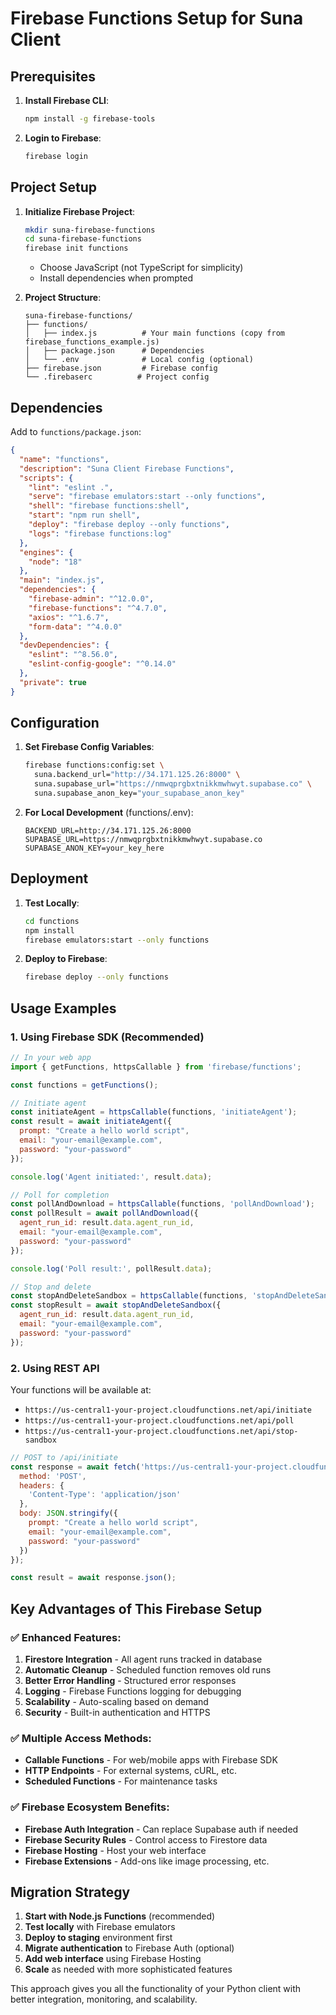 # Firebase Functions Setup for Suna Client

## Prerequisites

1. **Install Firebase CLI**:
   ```bash
   npm install -g firebase-tools
   ```

2. **Login to Firebase**:
   ```bash
   firebase login
   ```

## Project Setup

1. **Initialize Firebase Project**:
   ```bash
   mkdir suna-firebase-functions
   cd suna-firebase-functions
   firebase init functions
   ```
   - Choose JavaScript (not TypeScript for simplicity)
   - Install dependencies when prompted

2. **Project Structure**:
   ```
   suna-firebase-functions/
   ├── functions/
   │   ├── index.js          # Your main functions (copy from firebase_functions_example.js)
   │   ├── package.json      # Dependencies
   │   └── .env              # Local config (optional)
   ├── firebase.json         # Firebase config
   └── .firebaserc          # Project config
   ```

## Dependencies

Add to `functions/package.json`:

```json
{
  "name": "functions",
  "description": "Suna Client Firebase Functions",
  "scripts": {
    "lint": "eslint .",
    "serve": "firebase emulators:start --only functions",
    "shell": "firebase functions:shell",
    "start": "npm run shell",
    "deploy": "firebase deploy --only functions",
    "logs": "firebase functions:log"
  },
  "engines": {
    "node": "18"
  },
  "main": "index.js",
  "dependencies": {
    "firebase-admin": "^12.0.0",
    "firebase-functions": "^4.7.0",
    "axios": "^1.6.7",
    "form-data": "^4.0.0"
  },
  "devDependencies": {
    "eslint": "^8.56.0",
    "eslint-config-google": "^0.14.0"
  },
  "private": true
}
```

## Configuration

1. **Set Firebase Config Variables**:
   ```bash
   firebase functions:config:set \
     suna.backend_url="http://34.171.125.26:8000" \
     suna.supabase_url="https://nmwqprgbxtnikkmwhwyt.supabase.co" \
     suna.supabase_anon_key="your_supabase_anon_key"
   ```

2. **For Local Development** (functions/.env):
   ```
   BACKEND_URL=http://34.171.125.26:8000
   SUPABASE_URL=https://nmwqprgbxtnikkmwhwyt.supabase.co
   SUPABASE_ANON_KEY=your_key_here
   ```

## Deployment

1. **Test Locally**:
   ```bash
   cd functions
   npm install
   firebase emulators:start --only functions
   ```

2. **Deploy to Firebase**:
   ```bash
   firebase deploy --only functions
   ```

## Usage Examples

### 1. Using Firebase SDK (Recommended)

```javascript
// In your web app
import { getFunctions, httpsCallable } from 'firebase/functions';

const functions = getFunctions();

// Initiate agent
const initiateAgent = httpsCallable(functions, 'initiateAgent');
const result = await initiateAgent({
  prompt: "Create a hello world script",
  email: "your-email@example.com",
  password: "your-password"
});

console.log('Agent initiated:', result.data);

// Poll for completion
const pollAndDownload = httpsCallable(functions, 'pollAndDownload');
const pollResult = await pollAndDownload({
  agent_run_id: result.data.agent_run_id,
  email: "your-email@example.com", 
  password: "your-password"
});

console.log('Poll result:', pollResult.data);

// Stop and delete
const stopAndDeleteSandbox = httpsCallable(functions, 'stopAndDeleteSandbox');
const stopResult = await stopAndDeleteSandbox({
  agent_run_id: result.data.agent_run_id,
  email: "your-email@example.com",
  password: "your-password"
});
```

### 2. Using REST API

Your functions will be available at:
- `https://us-central1-your-project.cloudfunctions.net/api/initiate`
- `https://us-central1-your-project.cloudfunctions.net/api/poll`
- `https://us-central1-your-project.cloudfunctions.net/api/stop-sandbox`

```javascript
// POST to /api/initiate
const response = await fetch('https://us-central1-your-project.cloudfunctions.net/api/initiate', {
  method: 'POST',
  headers: {
    'Content-Type': 'application/json'
  },
  body: JSON.stringify({
    prompt: "Create a hello world script",
    email: "your-email@example.com",
    password: "your-password"
  })
});

const result = await response.json();
```

## Key Advantages of This Firebase Setup

### ✅ **Enhanced Features**:
1. **Firestore Integration** - All agent runs tracked in database
2. **Automatic Cleanup** - Scheduled function removes old runs
3. **Better Error Handling** - Structured error responses
4. **Logging** - Firebase Functions logging for debugging
5. **Scalability** - Auto-scaling based on demand
6. **Security** - Built-in authentication and HTTPS

### ✅ **Multiple Access Methods**:
- **Callable Functions** - For web/mobile apps with Firebase SDK
- **HTTP Endpoints** - For external systems, cURL, etc.
- **Scheduled Functions** - For maintenance tasks

### ✅ **Firebase Ecosystem Benefits**:
- **Firebase Auth Integration** - Can replace Supabase auth if needed
- **Firebase Security Rules** - Control access to Firestore data
- **Firebase Hosting** - Host your web interface
- **Firebase Extensions** - Add-ons like image processing, etc.

## Migration Strategy

1. **Start with Node.js Functions** (recommended)
2. **Test locally** with Firebase emulators
3. **Deploy to staging** environment first
4. **Migrate authentication** to Firebase Auth (optional)
5. **Add web interface** using Firebase Hosting
6. **Scale** as needed with more sophisticated features

This approach gives you all the functionality of your Python client with better integration, monitoring, and scalability. 